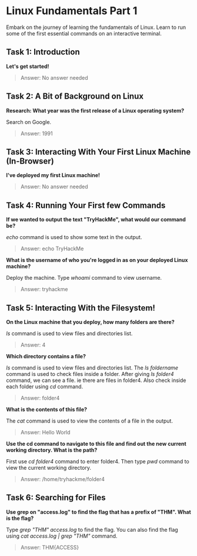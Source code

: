 # Linux Fundamentals Part 1
Embark on the journey of learning the fundamentals of Linux. Learn to run some of the first essential commands on an interactive terminal.

## Task 1: Introduction
**Let's get started!**

> Answer: No answer needed

## Task 2: A Bit of Background on Linux
**Research: What year was the first release of a Linux operating system?**

Search on Google.

> Answer: 1991

## Task 3: Interacting With Your First Linux Machine (In-Browser)
**I've deployed my first Linux machine!**

> Answer: No answer needed

## Task 4: Running Your First few Commands
**If we wanted to output the text "TryHackMe", what would our command be?**

*echo* command is used to show some text in the output.

> Answer: echo TryHackMe 

**What is the username of who you're logged in as on your deployed Linux machine?**

Deploy the machine. Type *whoami* command to view username.

> Answer: tryhackme

## Task 5: Interacting With the Filesystem!
**On the Linux machine that you deploy, how many folders are there?**

*ls* command is used to view files and directories list.

> Answer: 4

**Which directory contains a file?**

*ls* command is used to view files and directories list. The *ls foldername* command is used to check files inside a folder. After giving *ls folder4* command, we can see a file. ie there are files in folder4. Also check inside each folder using *cd* command. 

> Answer: folder4

**What is the contents of this file?**

The *cat* command is used to view the contents of a file in the output.

> Answer: Hello World

**Use the cd command to navigate to this file and find out the new current working directory. What is the path?**

First use *cd folder4* command to enter folder4. Then type *pwd* command to view the current working directory.

> Answer: /home/tryhackme/folder4

## Task 6: Searching for Files
**Use grep on "access.log" to find the flag that has a prefix of "THM". What is the flag?**

Type *grep "THM" access.log* to find the flag. You can also find the flag using *cat access.log | grep "THM"* command.

> Answer: THM{ACCESS}
























